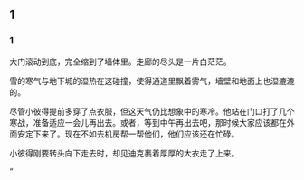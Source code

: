 ## 1

### 1

大门滚动到底，完全缩到了墙体里。走廊的尽头是一片白茫茫。

雪的寒气与地下城的湿热在这碰撞，使得通道里飘着雾气，墙壁和地面上也湿漉漉的。

尽管小彼得提前多穿了点衣服，但这天气仍比想象中的寒冷。他站在门口打了几个寒战，准备适应一会儿再出去。或者，等到中午再出去吧，那时候大家应该都在外面安定下来了。现在不如去机房帮一帮他们，他们应该还在忙碌。

小彼得刚要转头向下走去时，却见迪克裹着厚厚的大衣走了上来。

“


